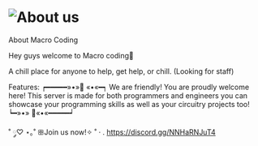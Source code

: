 # ![About us](https://media.discordapp.net/attachments/990162530892660826/998123045661200414/unknown.png)
About Macro Coding

Hey guys welcome to Macro coding👋 

A chill place for anyone to help, get help, or chill.
 (Looking for staff)

Features:
┍━━━━━»•»🌺 «•«━┑
We are friendly!
You are proudly welcome here!
This server is made for both programmers and engineers you can showcase your programming skills as well as your circuitry projects too!
┕━»•» 🌺«•«━━━━━┙

˚ ◌༘♡ ⋆｡˚ ꕥJoin us now!✧ ˚ · .
https://discord.gg/NNHaRNJuT4


